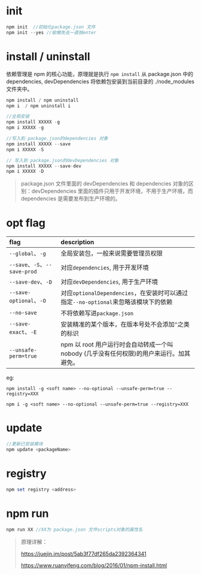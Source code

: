 # init



```javascript
npm init  //初始化package.json 文件
npm init --yes //偷懒免去一直按enter
```



# install  / uninstall


依赖管理是 npm 的核心功能，原理就是执行 `npm install` 从 package.json 中的 dependencies, devDependencies 将依赖包安装到当前目录的 ./node_modules 文件夹中。

```javascript
npm install / npm uninstall
npm i  / npm uninstall i

//全局安装
npm install XXXXX -g
npm i XXXXX -g

//写入到 package.json的dependencies 对象
npm install XXXXX --save 
npm i XXXXX -S

// 写入到 package.json的devDependencies 对象
npm install XXXXX --save-dev
npm i XXXXX -D
```

> package.json 文件里面的 devDependencies 和 dependencies 对象的区别：devDependencies 里面的插件只用于开发环境，不用于生产环境，而 dependencies 是需要发布到生产环境的。



# opt flag

| flag                          | description                                                  |
| :---------------------------- | :----------------------------------------------------------- |
| `--global`、`-g`              | 全局安装包，一般来说需要管理员权限                           |
| `--save`、`-S`、`--save-prod` | 对应`dependencies`,  用于开发环境                            |
| `--save-dev`、`-D`            | 对应`devDependencies`, 用于生产环境                          |
| `--save-optional`、`-O`       | 对应`optionalDependencies`，在安装时可以通过指定`--no-optional`来忽略该模块下的依赖 |
| `--no-save`                   | 不将依赖写进`package.json`                                   |
| `--save-exact`、`-E`          | 安装精准的某个版本，在版本号处不会添加`^`之类的标识          |
| `--unsafe-perm=true`          | npm 以 root 用户运行时会自动转成一个叫 nobody (几乎没有任何权限)的用户来运行。加其避免。 |

eg:

```
npm install -g <soft name> --no-optional --unsafe-perm=true --registry=XXX

npm i -g <soft name> --no-optional --unsafe-perm=true --registry=XXX
```



# update


```javascript
//更新已安装模块
npm update <packageName>
```



# registry


```powershell
npm set registry <address>
```



# npm run

```javascript
npm run XX //XX为 package.json 文件scripts对象的属性名
```



> 原理详解：
>
> https://juejin.im/post/5ab3f77df265da2392364341
>
> https://www.ruanyifeng.com/blog/2016/01/npm-install.html
